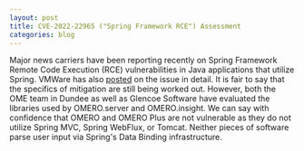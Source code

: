 ```yaml
---
layout: post
title: CVE-2022-22965 ("Spring Framework RCE") Assessment
categories: blog
---
```


Major news carriers have been reporting recently on Spring Framework Remote
Code Execution (RCE) vulnerabilities in Java applications that utilize Spring.
VMWare has also [posted](https://spring.io/blog/2022/03/31/spring-framework-rce-early-announcement)
on the issue in detail. It is fair to say that the specifics of mitigation
are still being worked out. However, both the OME team in Dundee as well as
Glencoe Software have evaluated the libraries used by OMERO.server and
OMERO.insight. We can say with confidence that OMERO and OMERO Plus
are not vulnerable as they do not utilize Spring MVC, Spring WebFlux, or
Tomcat. Neither pieces of software parse user input via Spring's Data Binding
infrastructure.
